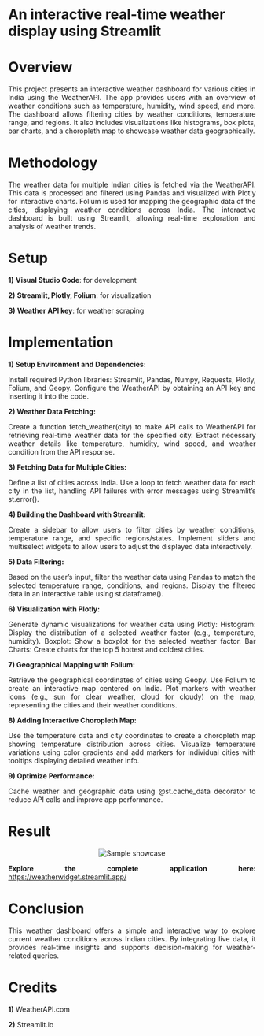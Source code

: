 # An interactive real-time weather display using Streamlit

<div align = "justify">

# Overview

This project presents an interactive weather dashboard for various cities in India using the WeatherAPI. The app provides users with an overview of weather conditions such as temperature, humidity, wind speed, and more. The dashboard allows filtering cities by weather conditions, temperature range, and regions. It also includes visualizations like histograms, box plots, bar charts, and a choropleth map to showcase weather data geographically.

# Methodology

The weather data for multiple Indian cities is fetched via the WeatherAPI. This data is processed and filtered using Pandas and visualized with Plotly for interactive charts. Folium is used for mapping the geographic data of the cities, displaying weather conditions across India. The interactive dashboard is built using Streamlit, allowing real-time exploration and analysis of weather trends.

# Setup

**1)** **Visual Studio Code**: for development

**2)** **Streamlit, Plotly, Folium**: for visualization

**3)** **Weather API key**: for weather scraping

# Implementation

**1) Setup Environment and Dependencies:**

Install required Python libraries: Streamlit, Pandas, Numpy, Requests, Plotly, Folium, and Geopy.
Configure the WeatherAPI by obtaining an API key and inserting it into the code.

**2) Weather Data Fetching:**

Create a function fetch_weather(city) to make API calls to WeatherAPI for retrieving real-time weather data for the specified city.
Extract necessary weather details like temperature, humidity, wind speed, and weather condition from the API response.

**3) Fetching Data for Multiple Cities:**

Define a list of cities across India.
Use a loop to fetch weather data for each city in the list, handling API failures with error messages using Streamlit’s st.error().

**4) Building the Dashboard with Streamlit:**

Create a sidebar to allow users to filter cities by weather conditions, temperature range, and specific regions/states.
Implement sliders and multiselect widgets to allow users to adjust the displayed data interactively.

**5) Data Filtering:**

Based on the user’s input, filter the weather data using Pandas to match the selected temperature range, conditions, and regions.
Display the filtered data in an interactive table using st.dataframe().

**6) Visualization with Plotly:**

Generate dynamic visualizations for weather data using Plotly:
Histogram: Display the distribution of a selected weather factor (e.g., temperature, humidity).
Boxplot: Show a boxplot for the selected weather factor.
Bar Charts: Create charts for the top 5 hottest and coldest cities.

**7) Geographical Mapping with Folium:**

Retrieve the geographical coordinates of cities using Geopy.
Use Folium to create an interactive map centered on India.
Plot markers with weather icons (e.g., sun for clear weather, cloud for cloudy) on the map, representing the cities and their weather conditions.

**8) Adding Interactive Choropleth Map:**

Use the temperature data and city coordinates to create a choropleth map showing temperature distribution across cities.
Visualize temperature variations using color gradients and add markers for individual cities with tooltips displaying detailed weather info.

**9) Optimize Performance:**

Cache weather and geographic data using @st.cache_data decorator to reduce API calls and improve app performance.

# Result

<p align = "center">
    <img src= "https://github.com/user-attachments/assets/c9831e6d-0e81-412f-8c7f-c98b133ac016" alt = "Sample showcase" />
</p>

**Explore the complete application here:** https://weatherwidget.streamlit.app/

# Conclusion

This weather dashboard offers a simple and interactive way to explore current weather conditions across Indian cities. By integrating live data, it provides real-time insights and supports decision-making for weather-related queries.

</div>

# Credits

**1)** WeatherAPI.com

**2)** Streamlit.io
